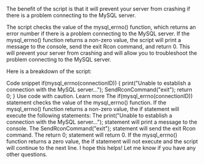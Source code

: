 

The benefit of the script is that it will prevent your server from crashing if there is a problem connecting to the MySQL server.

The script checks the value of the mysql_errno() function, which returns an error number if there is a problem connecting to the MySQL server. If the mysql_errno() function returns a non-zero value, the script will print a message to the console, send the exit Rcon command, and return 0. This will prevent your server from crashing and will allow you to troubleshoot the problem connecting to the MySQL server.

Here is a breakdown of the script:

Code snippet
if(mysql_errno(connectionID))
{
    print("Unable to establish a connection with the MySQL server...");
    SendRconCommand("exit");
    return 0;
}
Use code with caution. Learn more
The if(mysql_errno(connectionID)) statement checks the value of the mysql_errno() function.
If the mysql_errno() function returns a non-zero value, the if statement will execute the following statements:
The print("Unable to establish a connection with the MySQL server..."); statement will print a message to the console.
The SendRconCommand("exit"); statement will send the exit Rcon command.
The return 0; statement will return 0.
If the mysql_errno() function returns a zero value, the if statement will not execute and the script will continue to the next line.
I hope this helps! Let me know if you have any other questions.
